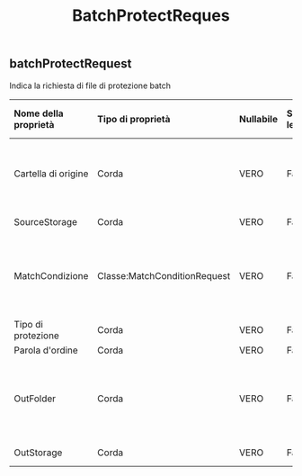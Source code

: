 ﻿---
title: BatchProtectReques
second_title: Aspose.Cells Cloud Documen
type: docs
url: /it/specification/model/batchprotectrequest/
description: "Aspose.Cells Specifica del modello cloud: BatchProtectRequest. Gestisci facilmente Excel e altri fogli di calcolo con funzionalità come apertura, generazione, modifica, divisione, unione, confronto e conversione"
weight: 50
---
## **batchProtectRequest**

 Indica la richiesta di file di protezione batch

| Nome della proprietà| Tipo di proprietà| Nullabile| Sola lettura| Valore di default| Descrizione|
|:- |:- |:- |:- |:- |:- |
| Cartella di origine| Corda| VERO| Falso|| La directory memorizza i file che necessitano di formattare la conversione.|
| SourceStorage| Corda| VERO| Falso|| Aspose Nome archivio cloud|
| MatchCondizione| Classe:MatchConditionRequest| VERO| Falso|| Indica la condizione di corrispondenza che deve essere elaborata per il nome file.|
| Tipo di protezione| Corda| VERO| Falso|||
| Parola d'ordine| Corda| VERO| Falso|||
| OutFolder| Corda| VERO| Falso|| La directory che memorizza i file la cui conversione del formato ha avuto esito positivo.|
| OutStorage| Corda| VERO| Falso|| Aspose Nome archivio cloud.|

